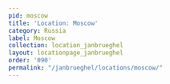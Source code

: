```yaml
---
pid: moscow
title: 'Location: Moscow'
category: Russia
label: Moscow
collection: location_janbrueghel
layout: locationpage_janbrueghel
order: '090'
permalink: "/janbrueghel/locations/moscow/"
---
```

